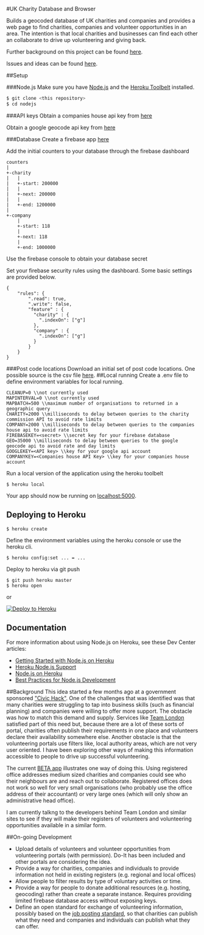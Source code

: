 #UK Charity Database and Browser

Builds a geocoded database of UK charities and companies and provides a web page to find charities, companies and volunteer opportunities in an area. The intention is that local charities and businesses can find each other an collaborate to drive up volunteering and giving back. 

Further background on this project can be found [here](#background).

Issues and ideas can be found [here](#On-going-development).

##Setup

###Node.js
Make sure you have [Node.js](http://nodejs.org/) and the [Heroku Toolbelt](https://toolbelt.heroku.com/) installed.
```sh
$ git clone <this repository>
$ cd nodejs
```
###API keys
Obtain a companies house api key from [here](https://developer.companieshouse.gov.uk/api/docs/index/gettingStarted.html)

Obtain a google geocode api key from [here](https://developers.google.com/maps/documentation/javascript/get-api-key)

###Database
Create a firebase app [here](https://firebase.google.com/)

Add the initial counters to your database through the firebase dashboard

```
counters
|
+-charity
|   |
|   +-start: 200000
|   |
|   +-next: 200000
|   |
|   +-end: 1200000
|
+-company
    |
    +-start: 118
    |
    +-next: 118
    |
    +-end: 1000000
```
Use the firebase console to obtain your database secret

Set your firebase security rules using the dashboard. Some basic settings are provided below.

```
{
    "rules": {
        ".read": true,
        ".write": false,
        "feature" : {
          "charity" : {
            ".indexOn": ["g"]
          },
          "company" : {
            ".indexOn": ["g"]
          }
        }
    }
}
```
###Post code locations
Download an initial set of post code locations. One possible source is the csv file [here](https://www.freemaptools.com/download-uk-postcode-lat-lng.htm).
##Local running
Create a .env file to define environment variables for local running.

```
CLEANUP=0 \\not currently used
MAPINTERVAL=0 \\not currently used
MAPBATCH=500 \\maximum number of organisations to returned in a geographic query
CHARITY=2000 \\milliseconds to delay between queries to the charity commission API to avoid rate limits
COMPANY=2000 \\milliseconds to delay between queries to the companies house api to avoid rate limits
FIREBASEKEY=<secret> \\secret key for your firebase database
GEO=35000 \\milliseconds to delay between queries to the google geocode api to avoid rate and day limits
GOOGLEKEY=<API key> \\key for your google api account
COMPANYKEY=<Companies house API Key> \\key for your companies house account
```
Run a local version of the application using the heroku toolbelt

```
$ heroku local
```

Your app should now be running on [localhost:5000](http://localhost:5000/).

## Deploying to Heroku

```
$ heroku create
```

Define the environment variables using the heroku console or use the heroku cli.

```
$ heroku config:set ... = ...
```

Deploy to heroku via git push

```
$ git push heroku master
$ heroku open
```
or

[![Deploy to Heroku](https://www.herokucdn.com/deploy/button.png)](https://heroku.com/deploy)

## Documentation

For more information about using Node.js on Heroku, see these Dev Center articles:

- [Getting Started with Node.js on Heroku](https://devcenter.heroku.com/articles/getting-started-with-nodejs)
- [Heroku Node.js Support](https://devcenter.heroku.com/articles/nodejs-support)
- [Node.js on Heroku](https://devcenter.heroku.com/categories/nodejs)
- [Best Practices for Node.js Development](https://devcenter.heroku.com/articles/node-best-practices)

##Background
This idea started a few months ago at a government sponsored ["Civic Hack"](https://www.gov.uk/government/news/cabinet-office-holds-the-first-ever-uk-job-hack). One of the challenges that was identified was that many charities were struggling to tap into business skills (such as financial planning) and companies were willing to offer more support. The obstacle was how to match this demand and supply. Services like [Team London](http://volunteerteam.london.gov.uk/) satisfied part of this need but, because there are a lot of these sorts of portal, charities often publish their requirements in one place and volunteers declare their availability somewhere else. Another obstacle is that the volunteering portals use filters like, local authority areas, which are not very user oriented. I have been exploring other ways of making this information accessible to people to drive up successful volunteering.

The current [BETA app](http://ukcharity.herokuapp.com) illustrates one way of doing this. Using registered office addresses medium sized charities and companies could see who their neighbours are and reach out to collaborate. Registered offices does not work so well for very small organisations (who probably use the office address of their accountant) or very large ones (which will only show an administrative head office).

I am currently talkng to the developers behind Team London and similar sites to see if they will make their registers of volunteers and volunteering opportunities available in a similar form.

##On-going Development
- Upload details of volunteers and volunteer opportunities from volunteering portals (with permission). Do-It has been included and other portals are considering the idea.
- Provide a way for charities, companies and individuals to provide information not held in existing registers (e.g. regional and local offices)
- Allow people to filter results by type of voluntary activities or time.
- Provide a way for people to donate additional resources (e.g. hosting, geocoding) rather than create a separate instance. Requires providing limited firebase database access without exposing keys.
- Define an open standard for exchange of volunteering information, possibly based on the [job posting standard](https://schema.org/JobPosting), so that charities can publish what they need and companies and individuals can publish what they can offer.
